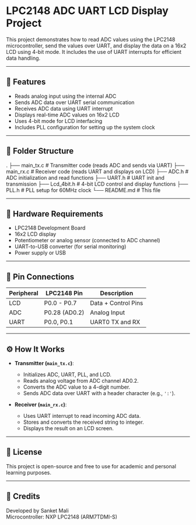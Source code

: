 # LPC2148 ADC UART LCD Display Project

This project demonstrates how to read ADC values using the LPC2148 microcontroller, send the values over UART, and display the data on a 16x2 LCD using 4-bit mode. It includes the use of UART interrupts for efficient data handling.

---

## 🔧 Features

- Reads analog input using the internal ADC
- Sends ADC data over UART serial communication
- Receives ADC data using UART interrupt
- Displays real-time ADC values on 16x2 LCD
- Uses 4-bit mode for LCD interfacing
- Includes PLL configuration for setting up the system clock

---

## 📁 Folder Structure

.
├── main_tx.c # Transmitter code (reads ADC and sends via UART)
├── main_rx.c # Receiver code (reads UART and displays on LCD)
├── ADC.h # ADC initialization and read functions
├── UART.h # UART init and transmission
├── Lcd_4bit.h # 4-bit LCD control and display functions
├── PLL.h # PLL setup for 60MHz clock
└── README.md # This file


---

## 📡 Hardware Requirements

- LPC2148 Development Board
- 16x2 LCD display
- Potentiometer or analog sensor (connected to ADC channel)
- UART-to-USB converter (for serial monitoring)
- Power supply or USB

---

## 🔌 Pin Connections

| Peripheral | LPC2148 Pin     | Description                |
|------------|------------------|----------------------------|
| LCD        | P0.0 - P0.7      | Data + Control Pins        |
| ADC        | P0.28 (AD0.2)    | Analog Input               |
| UART       | P0.0, P0.1       | UART0 TX and RX            |

---

## ⚙️ How It Works

- **Transmitter (`main_tx.c`)**:
  - Initializes ADC, UART, PLL, and LCD.
  - Reads analog voltage from ADC channel AD0.2.
  - Converts the ADC value to a 4-digit number.
  - Sends ADC data over UART with a header character (e.g., `':'`).
  
- **Receiver (`main_rx.c`)**:
  - Uses UART interrupt to read incoming ADC data.
  - Stores and converts the received string to integer.
  - Displays the result on an LCD screen.




---

## 📜 License

This project is open-source and free to use for academic and personal learning purposes.

---

## 🙌 Credits

Developed by Sanket Mali  
Microcontroller: NXP LPC2148 (ARM7TDMI-S)

